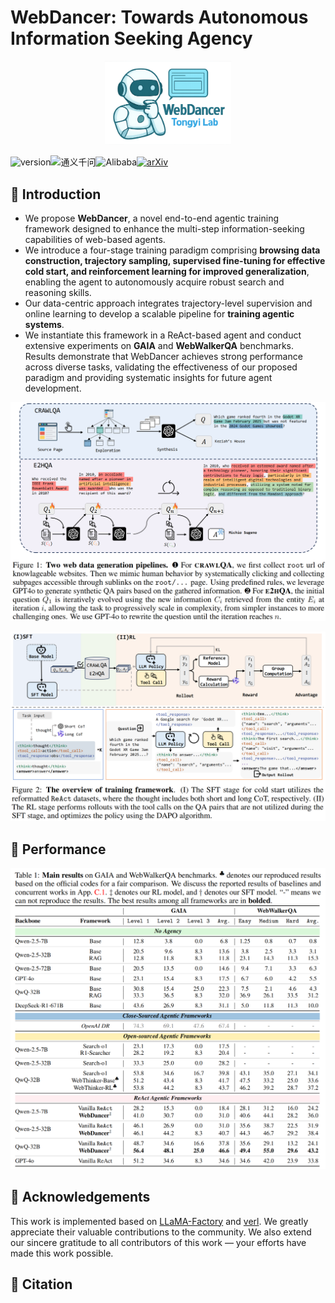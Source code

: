 # WebDancer: Towards Autonomous Information Seeking Agency

<p align="center">
  <img src="./assets/logo.png" alt="logo" width="40%"/>
</p>

![version](https://img.shields.io/badge/version-1.0.0-blue)![通义千问](https://img.shields.io/badge/Qwen-通义千问-blueviolet)![Alibaba](https://img.shields.io/badge/Alibaba-%E9%98%BF%E9%87%8C%E5%B7%B4%E5%B7%B4-orange)<a href="https://arxiv.org/abs/0000.00000">![arXiv](https://img.shields.io/badge/arXiv-0000.00000-b31b1b)</a>

## 🕺 Introduction

- We propose **WebDancer**, a novel end-to-end agentic training framework designed to enhance the multi-step information-seeking capabilities of web-based agents.
- We introduce a four-stage training paradigm comprising **browsing data construction, trajectory sampling, supervised fine-tuning for effective cold start, and reinforcement learning for improved generalization**, enabling the agent to autonomously acquire robust search and reasoning skills.
- Our data-centric approach integrates trajectory-level supervision and online learning to develop a scalable pipeline for **training agentic systems**.
- We instantiate this framework in a ReAct-based agent and conduct extensive experiments on **GAIA** and **WebWalkerQA** benchmarks. Results demonstrate that WebDancer achieves strong performance across diverse tasks, validating the effectiveness of our proposed paradigm and providing systematic insights for future agent development.

![image-20250528151156500](./assets/data_construction.png)

![image-20250528151229159](./assets/framework.png)

## 🚀 Performance

![image-20250528151243303](./assets/performance.png)

## 🤩 Acknowledgements

This work is implemented based on [LLaMA-Factory](https://github.com/hiyouga/LLaMA-Factory) and [verl](https://github.com/volcengine/verl). We greatly appreciate their valuable contributions to the community. We also extend our sincere gratitude to all contributors of this work — your efforts have made this work possible.

## 📑 Citation
